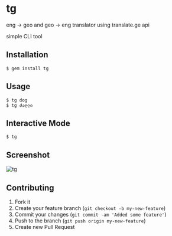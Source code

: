 # tg

eng → geo and geo → eng translator using translate.ge api

simple CLI tool

## Installation

    $ gem install tg

## Usage

    $ tg dog
    $ tg ძაღლი

## Interactive Mode

    $ tg

## Screenshot

![tg](http://dl.dropbox.com/u/21559849/tg/tg.png)

## Contributing

1. Fork it
2. Create your feature branch (`git checkout -b my-new-feature`)
3. Commit your changes (`git commit -am 'Added some feature'`)
4. Push to the branch (`git push origin my-new-feature`)
5. Create new Pull Request
